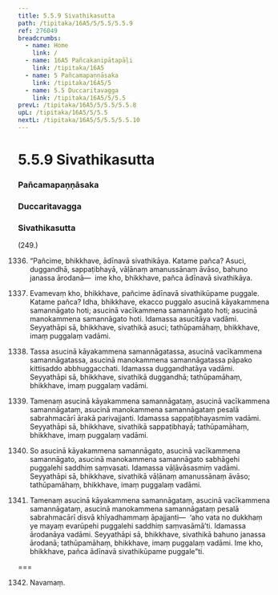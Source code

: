 ```yaml
---
title: 5.5.9 Sivathikasutta
path: /tipitaka/16A5/5/5.5/5.5.9
ref: 276049
breadcrumbs:
  - name: Home
    link: /
  - name: 16A5 Pañcakanipātapāḷi
    link: /tipitaka/16A5
  - name: 5 Pañcamapaṇṇāsaka
    link: /tipitaka/16A5/5
  - name: 5.5 Duccaritavagga
    link: /tipitaka/16A5/5/5.5
prevL: /tipitaka/16A5/5/5.5/5.5.8
upL: /tipitaka/16A5/5/5.5
nextL: /tipitaka/16A5/5/5.5/5.5.10
---
```


# 5.5.9 Sivathikasutta

### Pañcamapaṇṇāsaka

### Duccaritavagga

### Sivathikasutta

(249.)

1336. “Pañcime, bhikkhave, ādīnavā sivathikāya. Katame pañca? Asuci, duggandhā, sappaṭibhayā, vāḷānaṃ amanussānaṃ āvāso, bahuno janassa ārodanā—  ime kho, bhikkhave, pañca ādīnavā sivathikāya.

1337. Evamevaṃ kho, bhikkhave, pañcime ādīnavā sivathikūpame puggale. Katame pañca? Idha, bhikkhave, ekacco puggalo asucinā kāyakammena samannāgato hoti; asucinā vacīkammena samannāgato hoti; asucinā manokammena samannāgato hoti. Idamassa asucitāya vadāmi. Seyyathāpi sā, bhikkhave, sivathikā asuci; tathūpamāhaṃ, bhikkhave, imaṃ puggalaṃ vadāmi.

1338. Tassa asucinā kāyakammena samannāgatassa, asucinā vacīkammena samannāgatassa, asucinā manokammena samannāgatassa pāpako kittisaddo abbhuggacchati. Idamassa duggandhatāya vadāmi. Seyyathāpi sā, bhikkhave, sivathikā duggandhā; tathūpamāhaṃ, bhikkhave, imaṃ puggalaṃ vadāmi.

1339. Tamenaṃ asucinā kāyakammena samannāgataṃ, asucinā vacīkammena samannāgataṃ, asucinā manokammena samannāgataṃ pesalā sabrahmacārī ārakā parivajjanti. Idamassa sappaṭibhayasmiṃ vadāmi. Seyyathāpi sā, bhikkhave, sivathikā sappaṭibhayā; tathūpamāhaṃ, bhikkhave, imaṃ puggalaṃ vadāmi.

1340. So asucinā kāyakammena samannāgato, asucinā vacīkammena samannāgato, asucinā manokammena samannāgato sabhāgehi puggalehi saddhiṃ saṃvasati. Idamassa vāḷāvāsasmiṃ vadāmi. Seyyathāpi sā, bhikkhave, sivathikā vāḷānaṃ amanussānaṃ āvāso; tathūpamāhaṃ, bhikkhave, imaṃ puggalaṃ vadāmi.

1341. Tamenaṃ asucinā kāyakammena samannāgataṃ, asucinā vacīkammena samannāgataṃ, asucinā manokammena samannāgataṃ pesalā sabrahmacārī disvā khīyadhammaṃ āpajjanti—  ‘aho vata no dukkhaṃ ye mayaṃ evarūpehi puggalehi saddhiṃ saṃvasāmā’ti. Idamassa ārodanāya vadāmi. Seyyathāpi sā, bhikkhave, sivathikā bahuno janassa ārodanā; tathūpamāhaṃ, bhikkhave, imaṃ puggalaṃ vadāmi. Ime kho, bhikkhave, pañca ādīnavā sivathikūpame puggale”ti.

===

1342. Navamaṃ.




